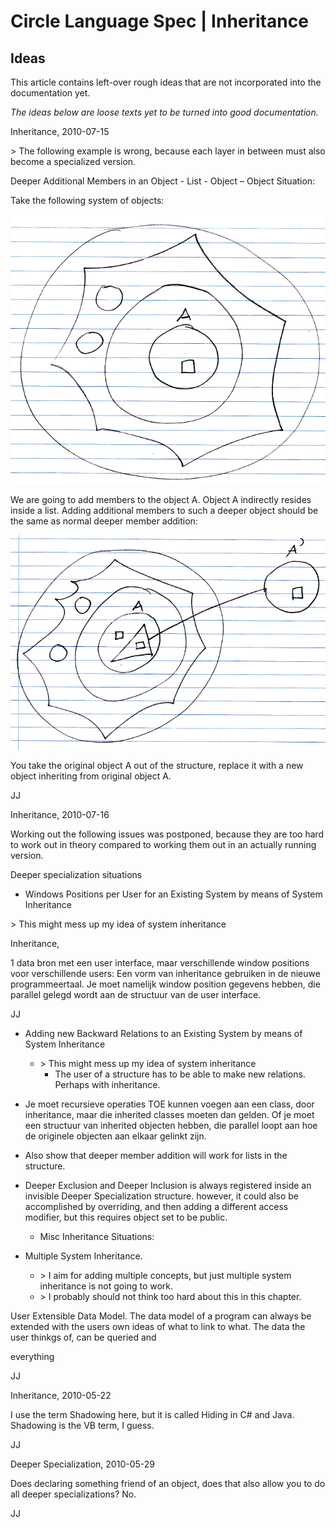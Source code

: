 ﻿Circle Language Spec | Inheritance
==================================

Ideas
-----

This article contains left-over rough ideas that are not incorporated into the documentation yet.

*The ideas below are loose texts yet to be turned into good documentation.*


Inheritance,
2010-07-15

\> The following example is wrong, because each layer in between must also become a specialized version.

Deeper Additional Members in an Object - List - Object – Object Situation:

Take the following system of objects:

![](images/6.%20Inheritance%20Ideas.001.png)

We are going to add members to the object A. Object A indirectly resides inside a list. Adding additional members to such a deeper object should be the same as normal deeper member addition:

![](images/6.%20Inheritance%20Ideas.002.png)

You take the original object A out of the structure, replace it with a new object inheriting from original object A.

JJ


Inheritance,
2010-07-16

Working out the following issues was postponed, because they are too hard to work out in theory compared to working them out in an actually running version.

Deeper specialization situations

- Windows Positions per User for an Existing System by means of System Inheritance

\> This might mess up my idea of system inheritance

Inheritance,

1 data bron met een user interface,
maar verschillende window positions voor
verschillende users:
Een vorm van inheritance gebruiken
in de nieuwe programmeertaal.
Je moet namelijk window position
gegevens hebben, die parallel
gelegd wordt aan de structuur van de user interface.

JJ


- Adding new Backward Relations to an Existing System by means of System Inheritance
    - \> This might mess up my idea of system inheritance
        - The user of a structure has to be able to make new relations.
          Perhaps with inheritance.

- Je moet recursieve operaties TOE kunnen voegen aan een class, door inheritance, maar die inherited classes moeten dan gelden. Of je moet een structuur van inherited objecten hebben, die parallel loopt aan hoe de originele objecten aan elkaar gelinkt zijn.

- Also show that deeper member addition will work for lists in the structure.

- Deeper Exclusion and Deeper Inclusion is always
  registered inside an invisible Deeper Specialization structure.
  however, it could also be accomplished by overriding,
  and then adding a different access modifier,
  but this requires object set to be public.
    - Misc Inheritance Situations:
- Multiple System Inheritance.

    - \> I aim for adding multiple concepts, but just multiple system inheritance is not going to work.
    - \> I probably should not think too hard about this in this chapter.

User Extensible Data Model. The data model of a program can always be extended with the users own ideas of what to link to what. The data the user thinkgs of, can be queried and

everything

JJ


Inheritance,
2010-05-22

I use the term Shadowing here, but it is called Hiding in C# and Java. Shadowing is the VB term, I guess.

JJ


Deeper Specialization,
2010-05-29

Does declaring something friend of an object, does that also allow you to do all deeper specializations? No.

JJ

